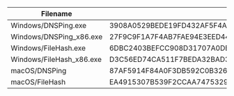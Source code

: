 ﻿Filename | SHA-3(256)
--- | ---
Windows/DNSPing.exe | 3908A0529BEDE19FD432AF5F4AE49B6F2472C4C5E026FD2EE4FECFC6F31B97CF
Windows/DNSPing_x86.exe | 27F9C9F1A7F4AB7FAE94E3EED44A6E2570B65D010F91563279C933B6FE287B44
Windows/FileHash.exe | 6DBC2403BEFCC908D31707A0DB35754F49F414BFC952DD493057C3AEB4F2AE3F
Windows/FileHash_x86.exe | D3C56ED74CA511F7BEDA32BAD38143DE543E1D3F5948BF72DC7A72FE0BFD028D
macOS/DNSPing | 87AF5914F84A0F3DB592C0B326695277060DD2A95ED4B45007C0B22C75B76890
macOS/FileHash | EA4915307B539F2CCAA74753296E9F3C88BF4FF80C54E5E9F9EE11B56B99CBA1
